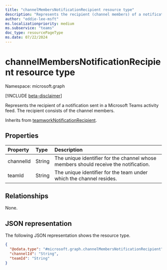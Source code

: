 ```yaml
---
title: "channelMembersNotificationRecipient resource type"
description: "Represents the recipient (channel members) of a notification sent in a Microsoft Teams activity feed."
author: "eddie-lee-msft"
ms.localizationpriority: medium
ms.subservice: "teams"
doc_type: resourcePageType
ms.date: 07/22/2024
---
```


# channelMembersNotificationRecipient resource type

Namespace: microsoft.graph

[!INCLUDE [beta-disclaimer](../../includes/beta-disclaimer.md)]

Represents the recipient of a notification sent in a Microsoft Teams activity feed. The recipient consists of the channel members.

Inherits from [teamworkNotificationRecipient](teamworknotificationrecipient.md).

## Properties
| Property  | Type   | Description                                                                          |
|:----------|:-------|:-------------------------------------------------------------------------------------|
| channelId | String | The unique identifier for the channel whose members should receive the notification. |
| teamId    | String | The unique identifier for the team under which the channel resides.                  |

## Relationships
None.

## JSON representation
The following JSON representation shows the resource type.
<!-- {
  "blockType": "resource",
  "@odata.type": "microsoft.graph.channelMembersNotificationRecipient"
}
-->

``` json
{
  "@odata.type": "#microsoft.graph.channelMembersNotificationRecipient",
  "channelId": "String",
  "teamId": "String"
}
```
